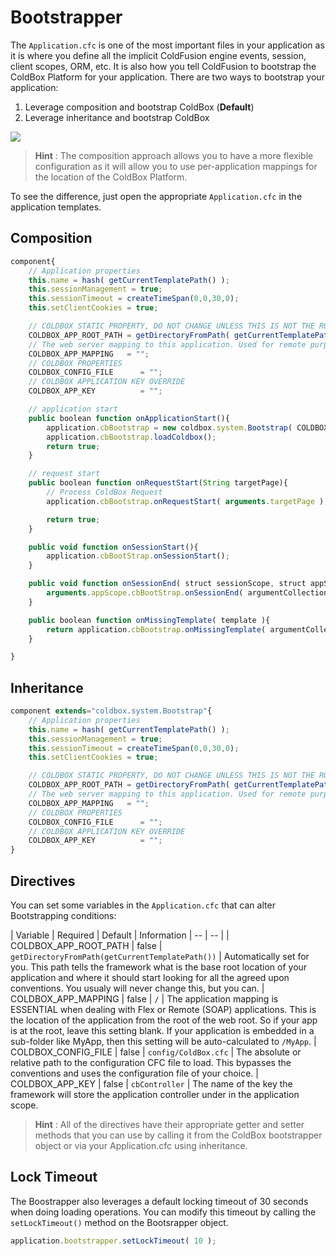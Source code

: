 # Bootstrapper
The `Application.cfc` is one of the most important files in your application as it is where you define all the implicit ColdFusion engine events, session, client scopes, ORM, etc. It is also how you tell ColdFusion to bootstrap the ColdBox Platform for your application. There are two ways to bootstrap your application:

1. Leverage composition and bootstrap ColdBox (**Default**)
1. Leverage inheritance and bootstrap ColdBox

<img src="https://coldbox.ortusbooks.com/content/images/Bootstrapper.jpg">

> **Hint** : The composition approach allows you to have a more flexible configuration as it will allow you to use per-application mappings for the location of the ColdBox Platform.

To see the difference, just open the appropriate `Application.cfc` in the application templates.

## Composition
```js
component{
	// Application properties
	this.name = hash( getCurrentTemplatePath() );
	this.sessionManagement = true;
	this.sessionTimeout = createTimeSpan(0,0,30,0);
	this.setClientCookies = true;

	// COLDBOX STATIC PROPERTY, DO NOT CHANGE UNLESS THIS IS NOT THE ROOT OF YOUR COLDBOX APP
	COLDBOX_APP_ROOT_PATH = getDirectoryFromPath( getCurrentTemplatePath() );
	// The web server mapping to this application. Used for remote purposes or static purposes
	COLDBOX_APP_MAPPING   = "";
	// COLDBOX PROPERTIES
	COLDBOX_CONFIG_FILE 	 = "";
	// COLDBOX APPLICATION KEY OVERRIDE
	COLDBOX_APP_KEY 		 = "";

	// application start
	public boolean function onApplicationStart(){
		application.cbBootstrap = new coldbox.system.Bootstrap( COLDBOX_CONFIG_FILE, COLDBOX_APP_ROOT_PATH, COLDBOX_APP_KEY, COLDBOX_APP_MAPPING );
		application.cbBootstrap.loadColdbox();
		return true;
	}

	// request start
	public boolean function onRequestStart(String targetPage){
		// Process ColdBox Request
		application.cbBootstrap.onRequestStart( arguments.targetPage );

		return true;
	}

	public void function onSessionStart(){
		application.cbBootStrap.onSessionStart();
	}

	public void function onSessionEnd( struct sessionScope, struct appScope ){
		arguments.appScope.cbBootStrap.onSessionEnd( argumentCollection=arguments );
	}

	public boolean function onMissingTemplate( template ){
		return application.cbBootstrap.onMissingTemplate( argumentCollection=arguments );
	}

}
```

## Inheritance
```js
component extends="coldbox.system.Bootstrap"{
    // Application properties
	this.name = hash( getCurrentTemplatePath() );
	this.sessionManagement = true;
	this.sessionTimeout = createTimeSpan(0,0,30,0);
	this.setClientCookies = true;

	// COLDBOX STATIC PROPERTY, DO NOT CHANGE UNLESS THIS IS NOT THE ROOT OF YOUR COLDBOX APP
	COLDBOX_APP_ROOT_PATH = getDirectoryFromPath( getCurrentTemplatePath() );
	// The web server mapping to this application. Used for remote purposes or static purposes
	COLDBOX_APP_MAPPING   = "";
	// COLDBOX PROPERTIES
	COLDBOX_CONFIG_FILE 	 = "";
	// COLDBOX APPLICATION KEY OVERRIDE
	COLDBOX_APP_KEY 		 = "";
}
```

## Directives
You can set some variables in the `Application.cfc` that can alter Bootstrapping conditions:

| Variable | Required | Default | Information
| -- | -- |
| COLDBOX_APP_ROOT_PATH | false | `getDirectoryFromPath(getCurrentTemplatePath())` | Automatically set for you. This path tells the framework what is the base root location of your application and where it should start looking for all the agreed upon conventions. You usualy will never change this, but you can.
| COLDBOX_APP_MAPPING | false | `/` | The application mapping is ESSENTIAL when dealing with Flex or Remote (SOAP) applications. This is the location of the application from the root of the web root. So if your app is at the root, leave this setting blank. If your application is embedded in a sub-folder like MyApp, then this setting will be auto-calculated to `/MyApp`.
| COLDBOX_CONFIG_FILE | false | `config/ColdBox.cfc` | The absolute or relative path to the configuration CFC file to load. This bypasses the conventions and uses the configuration file of your choice.
| COLDBOX_APP_KEY | false | `cbController` | The name of the key the framework will store the application controller under in the application scope.

> **Hint** : All of the directives have their appropriate getter and setter methods that you can use by calling it from the ColdBox bootstrapper object or via your Application.cfc using inheritance.

## Lock Timeout
The Boostrapper also leverages a default locking timeout of 30 seconds when doing loading operations.  You can modify this timeout by calling the `setLockTimeout()` method on the Bootsrapper object.

```js
application.bootstrapper.setLockTimeout( 10 );
```
